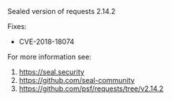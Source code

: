 Sealed version of requests 2.14.2

Fixes:
- CVE-2018-18074

For more information see:
  1. https://seal.security
  2. https://github.com/seal-community
  3. https://github.com/psf/requests/tree/v2.14.2
